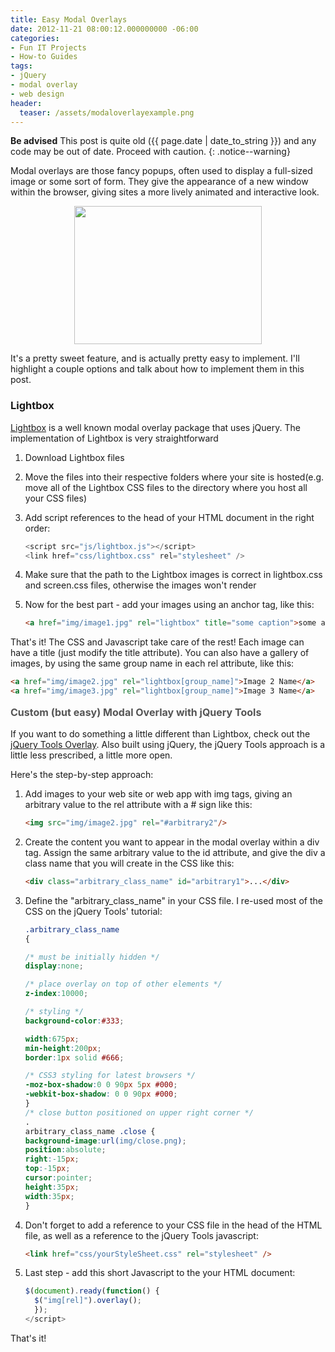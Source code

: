 ```yaml
---
title: Easy Modal Overlays
date: 2012-11-21 08:00:12.000000000 -06:00
categories:
- Fun IT Projects
- How-to Guides
tags:
- jQuery
- modal overlay
- web design
header:
  teaser: /assets/modaloverlayexample.png
---
```

**Be advised** This post is quite old ({{ page.date | date_to_string }}) and any code may be out of date. Proceed with caution.
{: .notice--warning}

<p>Modal overlays are those fancy popups, often used to display a full-sized image or some sort of form. They give the appearance of a new window within the browser, giving sites a more lively animated and interactive look.</p>
<p style="text-align: center;"><a href="http://alexdglover.files.wordpress.com/2012/11/modaloverlayexample.png"><img class="aligncenter size-medium wp-image-234" title="modalOverlayExample" alt="" src="{{ site.baseurl }}/assets/modaloverlayexample.png" width="300" height="221" /></a></p>
<p>It's a pretty sweet feature, and is actually pretty easy to implement. I'll highlight a couple options and talk about how to implement them in this post.</p>
<h3>Lightbox</h3>
<p><a href="http://lokeshdhakar.com/projects/lightbox2/" target="_blank">Lightbox</a> is a well known modal overlay package that uses jQuery. The implementation of Lightbox is very straightforward</p>

1. Download Lightbox files</li>
2. Move the files into their respective folders where your site is hosted(e.g. move all of the Lightbox CSS files to the directory where you host all your CSS files)</li>
3. Add script references to the head of your HTML document in the right order:

   ```javascript
   <script src="js/lightbox.js"></script>
   <link href="css/lightbox.css" rel="stylesheet" />
   ```


4. Make sure that the path to the Lightbox images is correct in lightbox.css and screen.css files, otherwise the images won't render</li>
5. Now for the best part - add your images using an anchor tag, like this:

   ```html
   <a href="img/image1.jpg" rel="lightbox" title="some caption">some arbitrary text</a>
   ```

<p>That's it! The CSS and Javascript take care of the rest! Each image can have a title (just modify the title attribute). You can also have a gallery of images, by using the same group name in each rel attribute, like this:</p>

```html
<a href="img/image2.jpg" rel="lightbox[group_name]">Image 2 Name</a>
<a href="img/image3.jpg" rel="lightbox[group_name]">Image 3 Name</a>
```

<p><span style="color: #555555; font-size: 16px; font-weight: bold; line-height: 24px;">Custom (but easy) Modal Overlay with jQuery Tools</span></p>
<p>If you want to do something a little different than Lightbox, check out the <a href="http://jquerytools.org/demos/overlay/index.html" target="_blank">jQuery Tools Overlay</a>. Also built using jQuery, the jQuery Tools approach is a little less prescribed, a little more open.</p>
<p>Here's the step-by-step approach:</p>

1. Add images to your web site or web app with img tags, giving an arbitrary value to the rel attribute with a # sign like this:

   ```html
   <img src="img/image2.jpg" rel="#arbitrary2"/>
   ```

2. Create the content you want to appear in the modal overlay within a div tag. Assign the same arbitrary value to the id attribute, and give the div a class name that you will create in the CSS like this:

   ```html
   <div class="arbitrary_class_name" id="arbitrary1">...</div>
   ```

3. Define the "arbitrary_class_name" in your CSS file. I re-used most of the CSS on the jQuery Tools' tutorial:

   ```css
   .arbitrary_class_name
   {

   /* must be initially hidden */
   display:none;

   /* place overlay on top of other elements */
   z-index:10000;

   /* styling */
   background-color:#333;

   width:675px;
   min-height:200px;
   border:1px solid #666;

   /* CSS3 styling for latest browsers */
   -moz-box-shadow:0 0 90px 5px #000;
   -webkit-box-shadow: 0 0 90px #000;
   }
   /* close button positioned on upper right corner */
   .
   arbitrary_class_name .close {
   background-image:url(img/close.png);
   position:absolute;
   right:-15px;
   top:-15px;
   cursor:pointer;
   height:35px;
   width:35px;
   }
   ```

4. Don't forget to add a reference to your CSS file in the head of the HTML file, as well as a reference to the jQuery Tools javascript:

   ```html
   <link href="css/yourStyleSheet.css" rel="stylesheet" />
   ```

5. Last step - add this short Javascript to the your HTML document:

   ```javascript
   $(document).ready(function() {
     $("img[rel]").overlay();
     });
   </script>
   ```

<p>That's it!</p>
